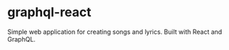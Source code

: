 # graphql-react
Simple web application for creating songs and lyrics. Built with React and GraphQL.
